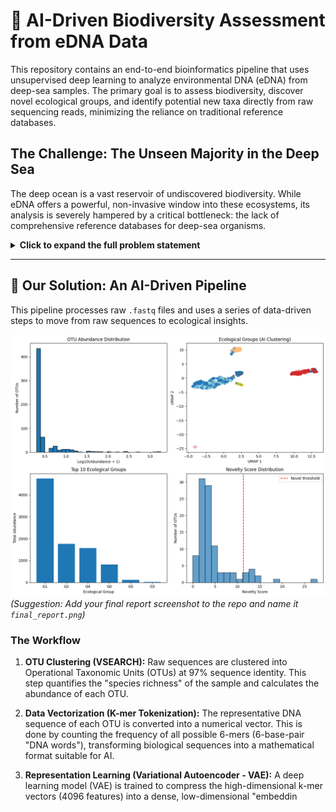 # 🧬 AI-Driven Biodiversity Assessment from eDNA Data

This repository contains an end-to-end bioinformatics pipeline that uses unsupervised deep learning to analyze environmental DNA (eDNA) from deep-sea samples. The primary goal is to assess biodiversity, discover novel ecological groups, and identify potential new taxa directly from raw sequencing reads, minimizing the reliance on traditional reference databases.

## The Challenge: The Unseen Majority in the Deep Sea

The deep ocean is a vast reservoir of undiscovered biodiversity. While eDNA offers a powerful, non-invasive window into these ecosystems, its analysis is severely hampered by a critical bottleneck: the lack of comprehensive reference databases for deep-sea organisms.

<details>
<summary><b>Click to expand the full problem statement</b></summary>

> ### Title: Identifying Taxonomy and Assessing Biodiversity from eDNA Datasets
>
> #### Background
> The deep ocean, encompassing vast and remote ecosystems like abyssal plains, hydrothermal vents, and seamounts, harbors a significant portion of global biodiversity, much of which remains undiscovered due to its inaccessibility. Understanding deep-sea biodiversity is critical for elucidating ecological interactions (e.g., food webs, nutrient cycling), informing conservation strategies for vulnerable marine habitats, and identifying novel eukaryotic species with potential biotechnological or ecological significance.
>
> Environmental DNA (eDNA) has emerged as a powerful, non-invasive tool for studying these ecosystems... offering insights into species richness and community structure.
>
> #### Description
> The Centre for Marine Living Resources and Ecology (CMLRE) will undertake routine voyages to the deep sea and collect sediment and water samples for biodiversity assessment...
>
> However, assigning raw eDNA sequencing reads to eukaryotic taxa or inferring their ecological roles presents significant challenges, primarily due to the poor representation of deep-sea organisms in reference databases like SILVA, PR2, or NCBI... This dependency limits the discovery of new species and hinders accurate biodiversity assessments...
>
> #### Expected Solution
> To address the challenges of poor database representation and computational time in deep-sea eDNA analysis, we propose an AI-driven pipeline that uses deep learning and unsupervised learning to identify eukaryotic taxa and assess biodiversity directly from raw eDNA reads. The solution should be able to classify the sequences, annotate and estimate abundance. This solution minimizes reliance on reference databases, reduces computational time through optimized workflows, and enables the discovery of novel taxa and ecological insights in deep-sea ecosystems.

</details>

---

## 🤖 Our Solution: An AI-Driven Pipeline

This pipeline processes raw `.fastq` files and uses a series of data-driven steps to move from raw sequences to ecological insights.

![Final Report](final_report.png)
*(Suggestion: Add your final report screenshot to the repo and name it `final_report.png`)*

### The Workflow

1.  **OTU Clustering (VSEARCH):** Raw sequences are clustered into Operational Taxonomic Units (OTUs) at 97% sequence identity. This step quantifies the "species richness" of the sample and calculates the abundance of each OTU.

2.  **Data Vectorization (K-mer Tokenization):** The representative DNA sequence of each OTU is converted into a numerical vector. This is done by counting the frequency of all possible 6-mers (6-base-pair "DNA words"), transforming biological sequences into a mathematical format suitable for AI.

3.  **Representation Learning (Variational Autoencoder - VAE):** A deep learning model (VAE) is trained to compress the high-dimensional k-mer vectors (4096 features) into a dense, low-dimensional "embeddin
